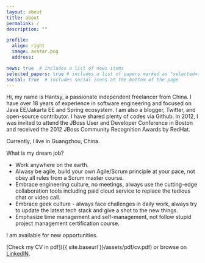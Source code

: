 ```yaml
---
layout: about
title: about
permalink: /
description: ""

profile:
  align: right
  image: avatar.png
  address:

news: true  # includes a list of news items
selected_papers: true # includes a list of papers marked as "selected={true}"
social: true  # includes social icons at the bottom of the page
---
```


Hi, my name is Hantsy, a passionate independent freelancer from China. I have over 18 years of experience in software engineering and focused on Java EE/Jakarta EE and Spring ecosystem. I am also a blogger, Twitter, and open-source contributor. I have shared plenty of codes via Github.
In 2012, I was invited to attend the JBoss User and Developer Conference in Boston and received the 2012 JBoss Community Recognition Awards by RedHat.

Currently, I live in Guangzhou, China.

What is my dream job?

* Work anywhere on the earth.
* Alwasy be agile, build your own Agile/Scrum principle at your pace, not obey all rules from a Scrum master course.
* Embrace engineering culture, no meetings, always use the cutting-edge collaboration tools including paid cloud service to replace the tedious chat or video call.
* Embrace geek culture - always face challenges in daily work, always try to update the latest tech stack and give a shot to the new things.
* Emphasize time management and self-management, not follow stupid project management certification course.


<p class="text-primary  display-5">I am available for new opportunities.</p>

[Check my CV in pdf]({{ site.baseurl }}/assets/pdf/cv.pdf) or browse on [LinkedIN](https://www.linkedin.com/in/hantsy).
